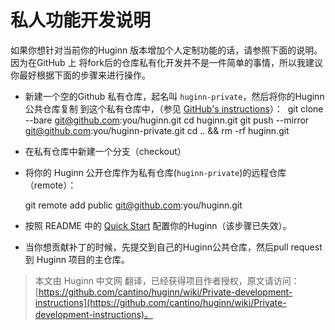 # 私人功能开发说明

如果你想针对当前你的Huginn 版本增加个人定制功能的话，请参照下面的说明。因为在GitHub 上 将fork后的仓库私有化开发并不是一件简单的事情，所以我建议你最好根据下面的步骤来进行操作。


* 新建一个空的Github 私有仓库，起名叫 `huginn-private`，然后将你的Huginn公共仓库复制 到这个私有仓库中，（参见 [GitHub's instructions](https://help.github.com/articles/duplicating-a-repository)）：
  ​	
  	git clone --bare git@github.com:you/huginn.git
  	cd huginn.git
  	git push --mirror git@github.com:you/huginn-private.git
  	cd .. && rm -rf huginn.git

* 在私有仓库中新建一个分支（checkout）

* 将你的 Huginn 公开仓库作为私有仓库(`huginn-private`)的远程仓库（remote）：

    git remote add public git@github.com:you/huginn.git

* 按照 README 中的 [Quick Start](https://github.com/cantino/huginn#quick-start) 配置你的Huginn（该步骤已失效）。

* 当你想贡献补丁的时候，先提交到自己的Huginn公共仓库，然后pull request 到 Huginn 项目的主仓库。

> 本文由 Huginn 中文网 翻译，已经获得项目作者授权，原文请访问：[https://github.com/cantino/huginn/wiki/Private-development-instructions](https://github.com/cantino/huginn/wiki/Private-development-instructions)。


